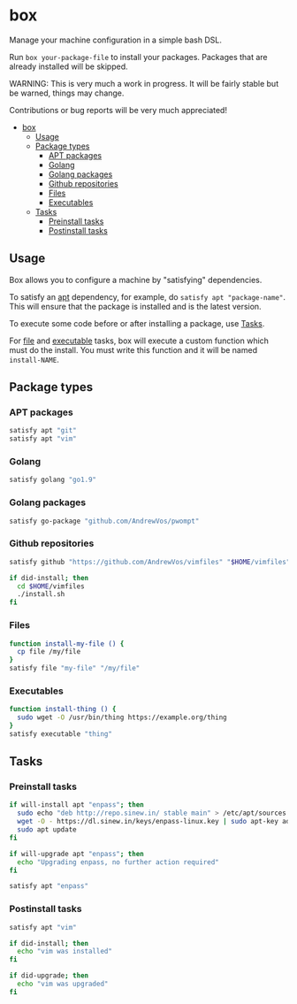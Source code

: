 # box

Manage your machine configuration in a simple bash DSL.

Run ```box your-package-file``` to install your packages.
Packages that are already installed will be skipped.

WARNING: This is very much a work in progress.
It will be fairly stable but be warned, things may change.

Contributions or bug reports will be very much appreciated!

- [box](#box)
  - [Usage](#usage)
  - [Package types](#package-types)
    - [APT packages](#apt-packages)
    - [Golang](#golang)
    - [Golang packages](#golang-packages)
    - [Github repositories](#github-repositories)
    - [Files](#files)
    - [Executables](#executables)
  - [Tasks](#tasks)
    - [Preinstall tasks](#preinstall-tasks)
    - [Postinstall tasks](#postinstall-tasks)

## Usage

Box allows you to configure a machine by "satisfying" dependencies.

To satisfy an [apt](#apt-packages) dependency, for example, do `satisfy apt "package-name"`.
This will ensure that the package is installed and is the latest version.

To execute some code before or after installing a package, use [Tasks](#tasks).

For [file](#files) and [executable](#executables) tasks, box will execute a custom function
which must do the install.
You must write this function and it will be named `install-NAME`.

## Package types

### APT packages

```bash
satisfy apt "git"
satisfy apt "vim"
```

### Golang

```bash
satisfy golang "go1.9"
```

### Golang packages

```bash
satisfy go-package "github.com/AndrewVos/pwompt"
```

### Github repositories

```bash
satisfy github "https://github.com/AndrewVos/vimfiles" "$HOME/vimfiles"

if did-install; then
  cd $HOME/vimfiles
  ./install.sh
fi
```

### Files

```bash
function install-my-file () {
  cp file /my/file
}
satisfy file "my-file" "/my/file"
```

### Executables

```bash
function install-thing () {
  sudo wget -O /usr/bin/thing https://example.org/thing
}
satisfy executable "thing"
```

## Tasks

### Preinstall tasks

```bash
if will-install apt "enpass"; then
  sudo echo "deb http://repo.sinew.in/ stable main" > /etc/apt/sources.list.d/enpass.list
  wget -O - https://dl.sinew.in/keys/enpass-linux.key | sudo apt-key add -
  sudo apt update
fi

if will-upgrade apt "enpass"; then
  echo "Upgrading enpass, no further action required"
fi

satisfy apt "enpass"
```

### Postinstall tasks

```bash
satisfy apt "vim"

if did-install; then
  echo "vim was installed"
fi

if did-upgrade; then
  echo "vim was upgraded"
fi
```
